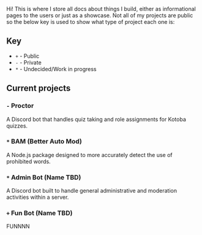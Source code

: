 Hi! This is where I store all docs about things I build, either as informational pages to the users or just as a showcase. Not all of my projects are public so the below key is used to show what type of project each one is:

## Key
- `+` - Public
- `-` - Private
- `*` - Undecided/Work in progress

## Current projects

### `-` Proctor
A Discord bot that handles quiz taking and role assignments for Kotoba quizzes.

### `*` BAM (Better Auto Mod)
A Node.js package designed to more accurately detect the use of prohibited words.

### `*` Admin Bot (Name TBD)
A Discord bot built to handle general administrative and moderation activities within a server.

### `+` Fun Bot (Name TBD)
FUNNNN
